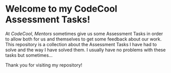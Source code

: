 # Welcome to my CodeCool Assessment Tasks!

At *CodeCool*, *Mentors* sometimes give us some Assessment Tasks in order to allow both for us and themselves to get some feedback about our work. This repository is a collection about the Assessment Tasks I have had to solve and the way I have solved them. I usually have no problems with these tasks but sometimes...

Thank you for visiting my repository!
